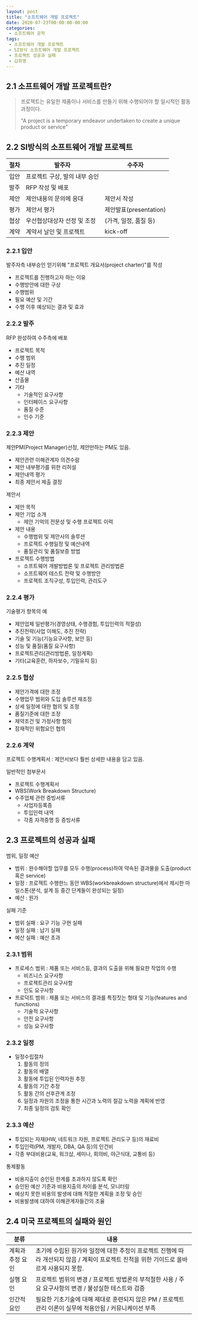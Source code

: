 ```yaml
---
layout: post
title: "소프트웨어 개발 프로젝트"
date: 2020-07-23T00:00:00-00:00
categories:
 - 소프트웨어 공학
tags:
 - 소프트웨어 개발 프로젝트
 - SI방식 소프트웨어 개발 프로젝트
 - 프로젝트 성공과 실패
 - 김희영
---
```


## 2.1 소프트웨어 개발 프로젝트란?

> 프로젝트는 유일한 제품이나 서비스를 만들기 위해 수행되어야 할 일시적인 활동과정이다.
>
> "A project is a temporary endeavor undertaken to create a unique product or service"

## 2.2 SI방식의 소프트웨어 개발 프로젝트

| 절차 | 발주자                        | 수주자                 |
| ---- | ----------------------------- | ---------------------- |
| 입안 | 프로젝트 구상, 발의 내부 승인 |                        |
| 발주 | RFP 작성 및 배포              |                        |
| 제안 | 제안내용의 문의에 응대        | 제안서 작성            |
| 평가 | 제안서 평가                   | 제안발표(presentation) |
| 협상 | 우선협상대상자 선정 및 조정   | (가격, 일정, 품질 등)  |
| 계약 | 계약서 날인 및 프로젝트       | kick-off               |

### 2.2.1 입안

발주자측 내부승인 얻기위해 "프로젝트 개요서(project charter)"를 작성

- 프로젝트를 진행하고자 하는 이유
- 수행방안에 대한 구상
- 수행범위
- 필요 예산 및 기간
- 수행 이후 예상되는 결과 및 효과

### 2.2.2 발주

RFP 완성하여 수주측에 배포

- 프로젝트 목적
- 수행 범위
- 추진 일정
- 예산 내역
- 산출물
- 기타
  - 기술적인 요구사항
  - 인터페이스 요구사항
  - 품질 수준
  - 인수 기준

### 2.2.3 제안

제안PM(Project Manager)선정, 제안만하는 PM도 있음.

- 제안관련 이해관계자 의견수람
- 제안 내부평가를 위한 리허설
- 제안내역 평가
- 최종 제안서 제출 결정

제안서

- 제안 목적
- 제안 기업 소개
  - 제안 기억의 전문성 및 수행 프로젝트 이력
- 제안 내용
  - 수행범위 및 제안사의 솔루션
  - 프로젝트 수행일정 및 예산내역
  - 품질관리 및 품질보증 방법
- 프로젝트 수행방법
  - 소프트웨어 개발방법론 및 프로젝트 관리방법론
  - 소프트웨어 테스트 전략 및 수행방안
  - 프로젝트 조직구성, 투입인력, 관리도구

### 2.2.4 평가

기술평가 항목의 예

- 제안업체 일반평가(경영상태, 수행경험, 투입인력의 적절성)
- 추진전략(사업 이해도, 추진 전략)
- 기술 및 기능(기능요구사항, 보안 등)
- 성능 및 품질(품질 요구사항)
- 프로젝트관리(관리방법론, 일정계획)
- 기타(교육훈련, 하자보수, 기밀유지 등)

### 2.2.5 협상

- 제안가격에 대한 조정
- 수행업무 범위와 도입 솔루션 재조정
- 상세 일정에 대한 협의 및 조정
- 품질기준에 대한 조정
- 제약조건 및 가정사항 협의
- 잠재적인 위험요인 협의

### 2.2.6 계약

프로젝트 수행계획서 : 제안서보다 훨씬 상세한 내용을 담고 있음.

일반적인 첨부문서

- 프로젝트 수행계획서
- WBS(Work Breakdown Structure)
- 수주업체 관련 증빙서류
  - 사업자등록증
  - 투입인력 내역
  - 각종 자격증명 등 증빙서류

## 2.3 프로젝트의 성공과 실패

범위, 일정 예산

- 범위 : 완수해야할 업무를 모두 수행(process)하여 약속된 결과물을 도출(product 혹은 service)
- 일정 : 프로젝트 수행한느 동안 WBS(workbreakdown structure)에서 제시한 마일스톤(분석, 설계 등 중간 단계들이 완성되는 일정)
- 예산 : 원가

실패 기준

- 범위 실패 : 요구 기능 구현 실패
- 일정 실패 : 납기 실패
- 예산 실패 : 예산 초과

### 2.3.1 범위

- 프로세스 범위 : 제품 또는 서비스등, 결과의 도출을 위해 필요한 작업의 수행
  - 비즈니스 요구사항
  - 프로젝트관리 요구사항
  - 인도 요구사항
- 프로덕트 범위 : 제품 또는 서비스의 결과를 특징짓는 형태 및 기능(features and functions)
  - 기술적 요구사항
  - 안전 요구사항
  - 성능 요구사항

### 2.3.2 일정

- 일정수립절차
  1. 활동의 정의
  2. 활동의 배열
  3. 활동에 투입된 인력자원 추정
  4. 활동의 기간 추정
  5. 활동 간의 선후관계 조정
  6. 일정과 자원의 조정을 통한 시간과 노력의 절감 노력을 계획에 반영
  7. 최종 일정의 검토 확인

### 2.3.3 예산

- 투입되는 자재(HW, 네트워크 자원, 프로젝트 관리도구 등)의 재료비
- 투입인력(PM, 개발자, DBA, QA 등)의 인건비
- 각종 부대비용(교육, 워크샵, 세미나, 회의비, 야근식대, 교통비 등)

통제활동

- 비용지출이 승인된 한계를 초과하지 않도록 확인
- 승인된 예산 기준과 비용지출의 차이를 분석, 모니터링
- 예상치 못한 비용의 발생에 대해 적절한 계획을 조정 및 승인
- 비용발생에 대하여 이해관계자들간의 조율

## 2.4 미국 프로젝트의 실패와 원인

| 분류             | 내용                                                         |
| ---------------- | ------------------------------------------------------------ |
| 계획과 추정 요인 | 초기에 수립된 원가와 일정에 대한 추정이 프로젝트 진행에 따라 개선되지 않음 / 계획이 프로젝트 진척을 위한 기이드로 올바르게 사용되지 못함. |
| 실행 요인        | 프로젝트 범위의 변경 / 프로젝트 방법론의 부적절한 사용 / 주요 요구사항의 변경 / 불성실한 테스트와 검증 |
| 인간적 요인      | 필요한 기초기술에 대해 제대로 훈련되지 않은 PM / 프로젝트 관리 이론이 실무에 적용안됨 / 커뮤니케이션 부족 |